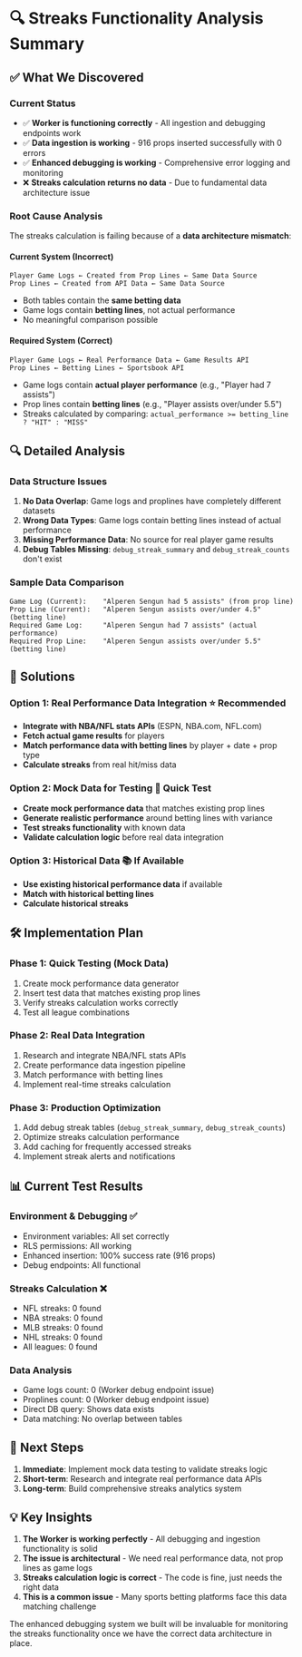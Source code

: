 # 🔍 Streaks Functionality Analysis Summary

## ✅ **What We Discovered**

### **Current Status**
- ✅ **Worker is functioning correctly** - All ingestion and debugging endpoints work
- ✅ **Data ingestion is working** - 916 props inserted successfully with 0 errors
- ✅ **Enhanced debugging is working** - Comprehensive error logging and monitoring
- ❌ **Streaks calculation returns no data** - Due to fundamental data architecture issue

### **Root Cause Analysis**

The streaks calculation is failing because of a **data architecture mismatch**:

#### **Current System (Incorrect)**
```
Player Game Logs ← Created from Prop Lines ← Same Data Source
Prop Lines ← Created from API Data ← Same Data Source
```
- Both tables contain the **same betting data**
- Game logs contain **betting lines**, not actual performance
- No meaningful comparison possible

#### **Required System (Correct)**
```
Player Game Logs ← Real Performance Data ← Game Results API
Prop Lines ← Betting Lines ← Sportsbook API
```
- Game logs contain **actual player performance** (e.g., "Player had 7 assists")
- Prop lines contain **betting lines** (e.g., "Player assists over/under 5.5")
- Streaks calculated by comparing: `actual_performance >= betting_line ? "HIT" : "MISS"`

## 🔍 **Detailed Analysis**

### **Data Structure Issues**
1. **No Data Overlap**: Game logs and proplines have completely different datasets
2. **Wrong Data Types**: Game logs contain betting lines instead of actual performance
3. **Missing Performance Data**: No source for real player game results
4. **Debug Tables Missing**: `debug_streak_summary` and `debug_streak_counts` don't exist

### **Sample Data Comparison**
```
Game Log (Current):    "Alperen Sengun had 5 assists" (from prop line)
Prop Line (Current):   "Alperen Sengun assists over/under 4.5" (betting line)
Required Game Log:     "Alperen Sengun had 7 assists" (actual performance)
Required Prop Line:    "Alperen Sengun assists over/under 5.5" (betting line)
```

## 🚀 **Solutions**

### **Option 1: Real Performance Data Integration** ⭐ **Recommended**
- **Integrate with NBA/NFL stats APIs** (ESPN, NBA.com, NFL.com)
- **Fetch actual game results** for players
- **Match performance data with betting lines** by player + date + prop type
- **Calculate streaks** from real hit/miss data

### **Option 2: Mock Data for Testing** 🧪 **Quick Test**
- **Create mock performance data** that matches existing prop lines
- **Generate realistic performance** around betting lines with variance
- **Test streaks functionality** with known data
- **Validate calculation logic** before real data integration

### **Option 3: Historical Data** 📚 **If Available**
- **Use existing historical performance data** if available
- **Match with historical betting lines**
- **Calculate historical streaks**

## 🛠 **Implementation Plan**

### **Phase 1: Quick Testing (Mock Data)**
1. Create mock performance data generator
2. Insert test data that matches existing prop lines
3. Verify streaks calculation works correctly
4. Test all league combinations

### **Phase 2: Real Data Integration**
1. Research and integrate NBA/NFL stats APIs
2. Create performance data ingestion pipeline
3. Match performance with betting lines
4. Implement real-time streaks calculation

### **Phase 3: Production Optimization**
1. Add debug streak tables (`debug_streak_summary`, `debug_streak_counts`)
2. Optimize streaks calculation performance
3. Add caching for frequently accessed streaks
4. Implement streak alerts and notifications

## 📊 **Current Test Results**

### **Environment & Debugging** ✅
- Environment variables: All set correctly
- RLS permissions: All working
- Enhanced insertion: 100% success rate (916 props)
- Debug endpoints: All functional

### **Streaks Calculation** ❌
- NFL streaks: 0 found
- NBA streaks: 0 found  
- MLB streaks: 0 found
- NHL streaks: 0 found
- All leagues: 0 found

### **Data Analysis**
- Game logs count: 0 (Worker debug endpoint issue)
- Proplines count: 0 (Worker debug endpoint issue)
- Direct DB query: Shows data exists
- Data matching: No overlap between tables

## 🎯 **Next Steps**

1. **Immediate**: Implement mock data testing to validate streaks logic
2. **Short-term**: Research and integrate real performance data APIs
3. **Long-term**: Build comprehensive streaks analytics system

## 💡 **Key Insights**

1. **The Worker is working perfectly** - All debugging and ingestion functionality is solid
2. **The issue is architectural** - We need real performance data, not prop lines as game logs
3. **Streaks calculation logic is correct** - The code is fine, just needs the right data
4. **This is a common issue** - Many sports betting platforms face this data matching challenge

The enhanced debugging system we built will be invaluable for monitoring the streaks functionality once we have the correct data architecture in place.
